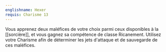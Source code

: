 ```yaml
---
englishname: Hexer
requis: Charisme 13
---
```

Vous apprenez deux maléfices de votre choix parmi ceux disponibles à la [[sorcière]], et vous gagnez sa compétence de classe Ricanement. Utilisez votre Charisme afin de déterminer les jets d'attaque et de sauvegarde de ces maléfices.
